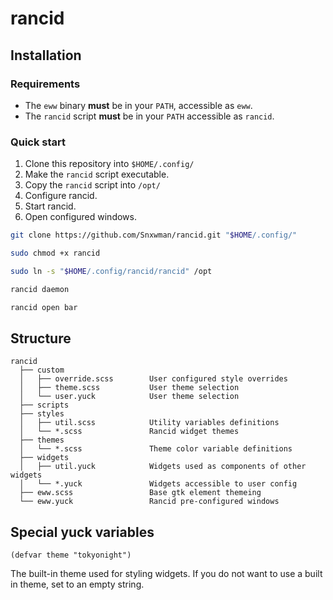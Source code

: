# rancid

## Installation

### Requirements

- The `eww` binary **must** be in your `PATH`, accessible as `eww`.
- The `rancid` script **must** be in your `PATH` accessible as `rancid`.

### Quick start

1. Clone this repository into `$HOME/.config/`
2. Make the `rancid` script executable.
3. Copy the `rancid` script into `/opt/`
4. Configure rancid.
5. Start rancid.
6. Open configured windows.

```bash
git clone https://github.com/Snxwman/rancid.git "$HOME/.config/"
```
```bash
sudo chmod +x rancid
```
```bash
sudo ln -s "$HOME/.config/rancid/rancid" /opt
```
```bash
rancid daemon
```
```bash
rancid open bar
```

## Structure
```
rancid
  ├── custom
  │   ├── override.scss        User configured style overrides
  │   ├── theme.scss           User theme selection
  │   └── user.yuck            User theme selection 
  ├── scripts
  ├── styles
  │   ├── util.scss            Utility variables definitions
  │   └── *.scss               Rancid widget themes
  ├── themes
  │   └── *.scss               Theme color variable definitions
  ├── widgets
  │   ├── util.yuck            Widgets used as components of other widgets
  │   └── *.yuck               Widgets accessible to user config
  ├── eww.scss                 Base gtk element themeing
  └── eww.yuck                 Rancid pre-configured windows
```

## Special yuck variables

```yuck
(defvar theme "tokyonight")
```

The built-in theme used for styling widgets. If you do not want to use a built in theme, set to an empty string. 

